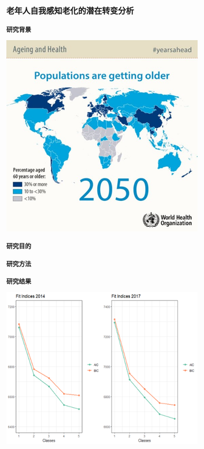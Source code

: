 ## 老年人自我感知老化的潜在转变分析

### 研究背景
![](picture/world_ageing.jpg)

### 研究目的

### 研究方法

### 研究结果
![](picture/fit.png)

